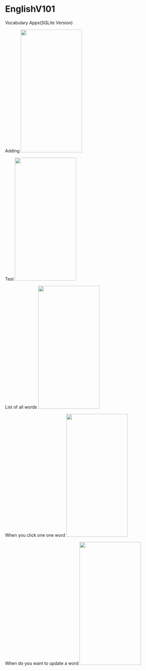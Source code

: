 # EnglishV101
Vocabulary Apps(SQLite Version)

Adding
<img src="https://user-images.githubusercontent.com/31896026/52930066-47189a00-3347-11e9-9deb-47491c6aeeb2.jpg" width="200" height="400" />

Test
<img src="https://user-images.githubusercontent.com/31896026/52930067-47189a00-3347-11e9-9183-0d4e5fbba14a.jpg" width="200" height="400" />


List of all words
<img src="https://user-images.githubusercontent.com/31896026/52930068-47189a00-3347-11e9-88a4-26e3c35d2ae6.jpg" width="200" height="400" />


When you click one one word
<img src="https://user-images.githubusercontent.com/31896026/52930069-47b13080-3347-11e9-83f3-07c8b7629db8.jpg" width="200" height="400" />


When do you want to update a word
<img src="https://user-images.githubusercontent.com/31896026/52930070-47b13080-3347-11e9-9d12-0110679e1d39.jpg" width="200" height="400" />

